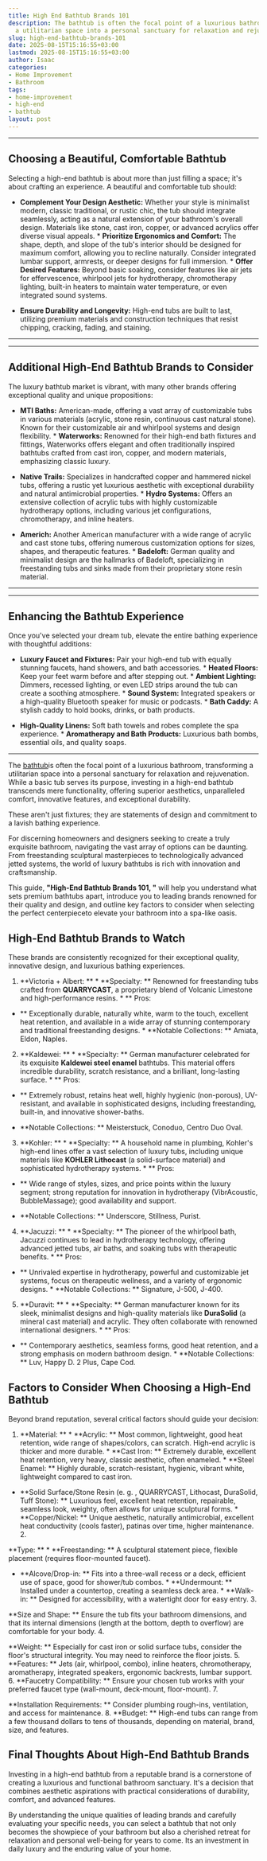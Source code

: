 ```yaml
---
title: High End Bathtub Brands 101
description: The bathtub is often the focal point of a luxurious bathroom, transforming
  a utilitarian space into a personal sanctuary for relaxation and rejuvenation.
slug: high-end-bathtub-brands-101
date: 2025-08-15T15:16:55+03:00
lastmod: 2025-08-15T15:16:55+03:00
author: Isaac
categories:
- Home Improvement
- Bathroom
tags:
- home-improvement
- high-end
- bathtub
layout: post
---
```

---

## Choosing a Beautiful, Comfortable Bathtub
Selecting a high-end bathtub is about more than just filling a space; it's about crafting an experience. A beautiful and comfortable tub should:

* **Complement Your Design Aesthetic:** Whether your style is minimalist modern, classic traditional, or rustic chic, the tub should integrate seamlessly, acting as a natural extension of your bathroom's overall design. Materials like stone, cast iron, copper, or advanced acrylics offer diverse visual appeals. * **Prioritize Ergonomics and Comfort:** The shape, depth, and slope of the tub's interior should be designed for maximum comfort, allowing you to recline naturally.
Consider integrated lumbar support, armrests, or deeper designs for full immersion. * **Offer Desired Features:** Beyond basic soaking, consider features like air jets for effervescence, whirlpool jets for hydrotherapy, chromotherapy lighting, built-in heaters to maintain water temperature, or even integrated sound systems.

* **Ensure Durability and Longevity:** High-end tubs are built to last, utilizing premium materials and construction techniques that resist chipping, cracking, fading, and staining.
---
---

## Additional High-End Bathtub Brands to Consider
The luxury bathtub market is vibrant, with many other brands offering exceptional quality and unique propositions:

* **MTI Baths:** American-made, offering a vast array of customizable tubs in various materials (acrylic, stone resin, continuous cast natural stone). Known for their customizable air and whirlpool systems and design flexibility. * **Waterworks:** Renowned for their high-end bath fixtures and fittings, Waterworks offers elegant and often traditionally inspired bathtubs crafted from cast iron, copper, and modern materials, emphasizing classic luxury.

* **Native Trails:** Specializes in handcrafted copper and hammered nickel tubs, offering a rustic yet luxurious aesthetic with exceptional durability and natural antimicrobial properties. * **Hydro Systems:** Offers an extensive collection of acrylic tubs with highly customizable hydrotherapy options, including various jet configurations, chromotherapy, and inline heaters.

* **Americh:** Another American manufacturer with a wide range of acrylic and cast stone tubs, offering numerous customization options for sizes, shapes, and therapeutic features. * **Badeloft:** German quality and minimalist design are the hallmarks of Badeloft, specializing in freestanding tubs and sinks made from their proprietary stone resin material.
---
---

## Enhancing the Bathtub Experience
Once you've selected your dream tub, elevate the entire bathing experience with thoughtful additions:

* **Luxury Faucet and Fixtures:** Pair your high-end tub with equally stunning faucets, hand showers, and bath accessories. * **Heated Floors:** Keep your feet warm before and after stepping out. * **Ambient Lighting:** Dimmers, recessed lighting, or even LED strips around the tub can create a soothing atmosphere. * **Sound System:** Integrated speakers or a high-quality Bluetooth speaker for music or podcasts. * **Bath Caddy:** A stylish caddy to hold books, drinks, or bath products.

* **High-Quality Linens:** Soft bath towels and robes complete the spa experience. * **Aromatherapy and Bath Products:** Luxurious bath bombs, essential oils, and quality soaps.
---

The [bathtub](https://pestpolicy.com/how-to-unclog-a-bathtub-drain-with-standing-water/)is often the focal point of a luxurious bathroom, transforming a utilitarian space into a personal sanctuary for relaxation and rejuvenation. While a basic tub serves its purpose, investing in a high-end bathtub transcends mere functionality, offering superior aesthetics, unparalleled comfort, innovative features, and exceptional durability.

These aren't just fixtures; they are statements of design and commitment to a lavish bathing experience.

For discerning homeowners and designers seeking to create a truly exquisite bathroom, navigating the vast array of options can be daunting. From freestanding sculptural masterpieces to technologically advanced jetted systems, the world of luxury bathtubs is rich with innovation and craftsmanship.

This guide, **"High-End Bathtub Brands 101, "** will help you understand what sets premium bathtubs apart, introduce you to leading brands renowned for their quality and design, and outline key factors to consider when selecting the perfect centerpieceto elevate your bathroom into a spa-like oasis.

##  High-End Bathtub Brands to Watch

These brands are consistently recognized for their exceptional quality, innovative design, and luxurious bathing experiences.

1. **Victoria + Albert: ** * **Specialty: ** Renowned for freestanding tubs crafted from **QUARRYCAST**, a proprietary blend of Volcanic Limestone and high-performance resins. * **
Pros:

- ** Exceptionally durable, naturally white, warm to the touch, excellent heat retention, and available in a wide array of stunning contemporary and traditional freestanding designs. * **Notable Collections: ** Amiata, Eldon, Naples.

2. **Kaldewei: ** * **Specialty: ** German manufacturer celebrated for its exquisite **Kaldewei steel enamel** bathtubs. This material offers incredible durability, scratch resistance, and a brilliant, long-lasting surface. * **
Pros:

- ** Extremely robust, retains heat well, highly hygienic (non-porous), UV-resistant, and available in sophisticated designs, including freestanding, built-in, and innovative shower-baths.

* **Notable Collections: ** Meisterstuck, Conoduo, Centro Duo Oval.

3. **Kohler: ** * **Specialty: ** A household name in plumbing, Kohler's high-end lines offer a vast selection of luxury tubs, including unique materials like **KOHLER Lithocast** (a solid-surface material) and sophisticated hydrotherapy systems. * **
Pros:

- ** Wide range of styles, sizes, and price points within the luxury segment; strong reputation for innovation in hydrotherapy (VibrAcoustic, BubbleMassage); good availability and support.

* **Notable Collections: ** Underscore, Stillness, Purist.

4. **Jacuzzi: ** * **Specialty: ** The pioneer of the whirlpool bath, Jacuzzi continues to lead in hydrotherapy technology, offering advanced jetted tubs, air baths, and soaking tubs with therapeutic benefits. * **
Pros:

- ** Unrivaled expertise in hydrotherapy, powerful and customizable jet systems, focus on therapeutic wellness, and a variety of ergonomic designs. * **Notable Collections: ** Signature, J-500, J-400.

5. **Duravit: ** * **Specialty: ** German manufacturer known for its sleek, minimalist designs and high-quality materials like **DuraSolid** (a mineral cast material) and acrylic. They often collaborate with renowned international designers. * **
Pros:

- ** Contemporary aesthetics, seamless forms, good heat retention, and a strong emphasis on modern bathroom design. * **Notable Collections: ** Luv, Happy D. 2 Plus, Cape Cod.

##  Factors to Consider When Choosing a High-End Bathtub

Beyond brand reputation, several critical factors should guide your decision:

1. **Material: ** * **Acrylic: ** Most common, lightweight, good heat retention, wide range of shapes/colors, can scratch. High-end acrylic is thicker and more durable. * **Cast Iron: ** Extremely durable, excellent heat retention, very heavy, classic aesthetic, often enameled. * **Steel Enamel: ** Highly durable, scratch-resistant, hygienic, vibrant white, lightweight compared to cast iron.

* **Solid Surface/Stone Resin (e. g. , QUARRYCAST, Lithocast, DuraSolid, Tuff Stone): ** Luxurious feel, excellent heat retention, repairable, seamless look, weighty, often allows for unique sculptural forms. * **Copper/Nickel: ** Unique aesthetic, naturally antimicrobial, excellent heat conductivity (cools faster), patinas over time, higher maintenance. 2.

**Type: ** * **Freestanding: ** A sculptural statement piece, flexible placement (requires floor-mounted faucet).

* **Alcove/Drop-in: ** Fits into a three-wall recess or a deck, efficient use of space, good for shower/tub combos. * **Undermount: ** Installed under a countertop, creating a seamless deck area. * **Walk-in: ** Designed for accessibility, with a watertight door for easy entry. 3.

**Size and Shape: ** Ensure the tub fits your bathroom dimensions, and that its internal dimensions (length at the bottom, depth to overflow) are comfortable for your body. 4.

**Weight: ** Especially for cast iron or solid surface tubs, consider the floor's structural integrity. You may need to reinforce the floor joists. 5. **Features: ** Jets (air, whirlpool, combo), inline heaters, chromotherapy, aromatherapy, integrated speakers, ergonomic backrests, lumbar support. 6. **Faucetry Compatibility: ** Ensure your chosen tub works with your preferred faucet type (wall-mount, deck-mount, floor-mount). 7.

**Installation Requirements: ** Consider plumbing rough-ins, ventilation, and access for maintenance. 8. **Budget: ** High-end tubs can range from a few thousand dollars to tens of thousands, depending on material, brand, size, and features.

##  Final Thoughts About High-End Bathtub Brands

Investing in a high-end bathtub from a reputable brand is a cornerstone of creating a luxurious and functional bathroom sanctuary. It's a decision that combines aesthetic aspirations with practical considerations of durability, comfort, and advanced features.

By understanding the unique qualities of leading brands and carefully evaluating your specific needs, you can select a bathtub that not only becomes the showpiece of your bathroom but also a cherished retreat for relaxation and personal well-being for years to come. Its an investment in daily luxury and the enduring value of your home.
